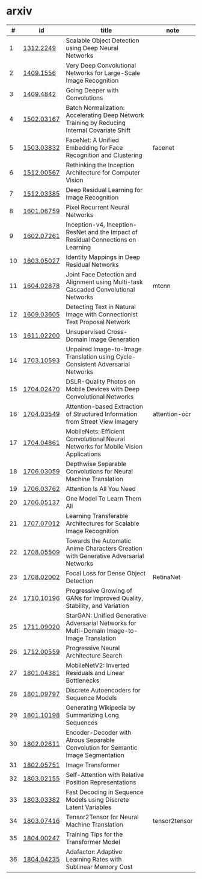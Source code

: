 
# arxiv

|#|id|title|note|
|-|-|-|-|
|1|[1312.2249](http://cn.arxiv.org/abs/1312.2249)|Scalable Object Detection using Deep Neural Networks||
|2|[1409.1556](http://cn.arxiv.org/abs/1409.1556)|Very Deep Convolutional Networks for Large-Scale Image Recognition||
|3|[1409.4842](http://cn.arxiv.org/abs/1409.4842)|Going Deeper with Convolutions||
|4|[1502.03167](http://cn.arxiv.org/abs/1502.03167)|Batch Normalization: Accelerating Deep Network Training by Reducing  Internal Covariate Shift||
|5|[1503.03832](http://cn.arxiv.org/abs/1503.03832)|FaceNet: A Unified Embedding for Face Recognition and Clustering|facenet|
|6|[1512.00567](http://cn.arxiv.org/abs/1512.00567)|Rethinking the Inception Architecture for Computer Vision||
|7|[1512.03385](http://cn.arxiv.org/abs/1512.03385)|Deep Residual Learning for Image Recognition||
|8|[1601.06759](http://cn.arxiv.org/abs/1601.06759)|Pixel Recurrent Neural Networks||
|9|[1602.07261](http://cn.arxiv.org/abs/1602.07261)|Inception-v4, Inception-ResNet and the Impact of Residual Connections on  Learning||
|10|[1603.05027](http://cn.arxiv.org/abs/1603.05027)|Identity Mappings in Deep Residual Networks||
|11|[1604.02878](http://cn.arxiv.org/abs/1604.02878)|Joint Face Detection and Alignment using Multi-task Cascaded  Convolutional Networks|mtcnn|
|12|[1609.03605](http://cn.arxiv.org/abs/1609.03605)|Detecting Text in Natural Image with Connectionist Text Proposal Network||
|13|[1611.02200](http://cn.arxiv.org/abs/1611.02200)|Unsupervised Cross-Domain Image Generation||
|14|[1703.10593](http://cn.arxiv.org/abs/1703.10593)|Unpaired Image-to-Image Translation using Cycle-Consistent Adversarial  Networks||
|15|[1704.02470](http://cn.arxiv.org/abs/1704.02470)|DSLR-Quality Photos on Mobile Devices with Deep Convolutional Networks||
|16|[1704.03549](http://cn.arxiv.org/abs/1704.03549)|Attention-based Extraction of Structured Information from Street View  Imagery|attention-ocr|
|17|[1704.04861](http://cn.arxiv.org/abs/1704.04861)|MobileNets: Efficient Convolutional Neural Networks for Mobile Vision  Applications||
|18|[1706.03059](http://cn.arxiv.org/abs/1706.03059)|Depthwise Separable Convolutions for Neural Machine Translation||
|19|[1706.03762](http://cn.arxiv.org/abs/1706.03762)|Attention Is All You Need||
|20|[1706.05137](http://cn.arxiv.org/abs/1706.05137)|One Model To Learn Them All||
|21|[1707.07012](http://cn.arxiv.org/abs/1707.07012)|Learning Transferable Architectures for Scalable Image Recognition||
|22|[1708.05509](http://cn.arxiv.org/abs/1708.05509)|Towards the Automatic Anime Characters Creation with Generative  Adversarial Networks||
|23|[1708.02002](http://cn.arxiv.org/abs/1708.02002)|Focal Loss for Dense Object Detection|RetinaNet|
|24|[1710.10196](http://cn.arxiv.org/abs/1710.10196)|Progressive Growing of GANs for Improved Quality, Stability, and  Variation||
|25|[1711.09020](http://cn.arxiv.org/abs/1711.09020)|StarGAN: Unified Generative Adversarial Networks for Multi-Domain  Image-to-Image Translation||
|26|[1712.00559](http://cn.arxiv.org/abs/1712.00559)|Progressive Neural Architecture Search||
|27|[1801.04381](http://cn.arxiv.org/abs/1801.04381)|MobileNetV2: Inverted Residuals and Linear Bottlenecks||
|28|[1801.09797](http://cn.arxiv.org/abs/1801.09797)|Discrete Autoencoders for Sequence Models||
|29|[1801.10198](http://cn.arxiv.org/abs/1801.10198)|Generating Wikipedia by Summarizing Long Sequences||
|30|[1802.02611](http://cn.arxiv.org/abs/1802.02611)|Encoder-Decoder with Atrous Separable Convolution for Semantic Image  Segmentation||
|31|[1802.05751](http://cn.arxiv.org/abs/1802.05751)|Image Transformer||
|32|[1803.02155](http://cn.arxiv.org/abs/1803.02155)|Self-Attention with Relative Position Representations||
|33|[1803.03382](http://cn.arxiv.org/abs/1803.03382)|Fast Decoding in Sequence Models using Discrete Latent Variables||
|34|[1803.07416](http://cn.arxiv.org/abs/1803.07416)|Tensor2Tensor for Neural Machine Translation|tensor2tensor|
|35|[1804.00247](http://cn.arxiv.org/abs/1804.00247)|Training Tips for the Transformer Model||
|36|[1804.04235](http://cn.arxiv.org/abs/1804.04235)|Adafactor: Adaptive Learning Rates with Sublinear Memory Cost||
